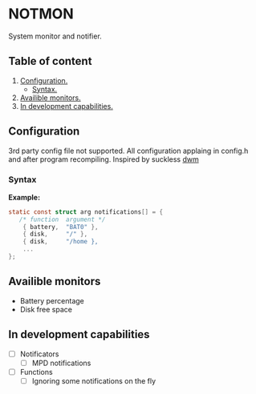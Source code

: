 # NOTMON
System monitor and notifier.

## Table of content
1. [ Configuration. ](#conf)
	+ [ Syntax. ](#syntax)
2. [ Availible monitors. ](#mons)
3. [ In development capabilities. ](#dev)

<a name="conf"></a>
## Configuration
3rd party config file not supported.
All configuration applaing in config.h and after program recompiling.
Inspired by suckless [dwm](https://dwm.suckless.org/)
<a name="syntax"></a>
### Syntax
**Example:**
```C
static const struct arg notifications[] = {
   /* function	argument */
	{ battery,	"BAT0" },
	{ disk,		"/" },
	{ disk,		"/home },
	...
};
```

<a name="mons"></a>
## Availible monitors
+ Battery percentage
+ Disk free space

<a name="dev"></a>
## In development capabilities
- [ ] Notificators
	- [ ] MPD notifications
- [ ] Functions
	- [ ] Ignoring some notifications on the fly
